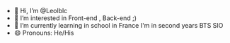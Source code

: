 - 👋 Hi, I’m @Leolblc
- 👀 I’m interested in Front-end , Back-end ;)
- 🌱 I’m currently learning in school in France I'm in second years BTS SIO
- 😄 Pronouns: He/His

<!---
Leolblc/Leolblc is a ✨ special ✨ repository because its `README.md` (this file) appears on your GitHub profile.
You can click the Preview link to take a look at your changes.
--->
